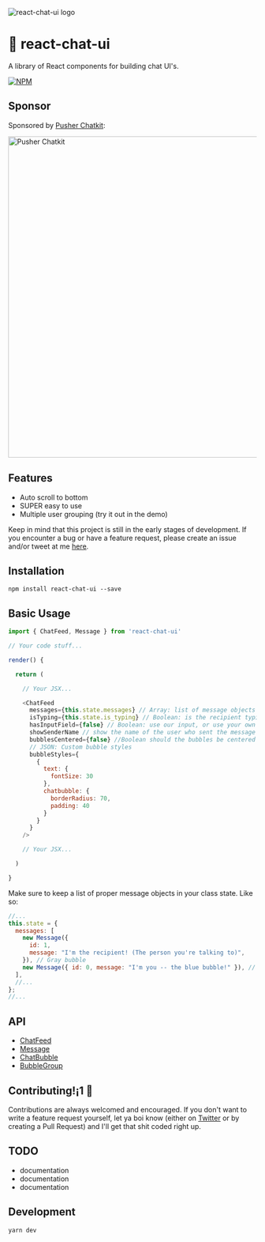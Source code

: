 ![react-chat-ui logo](https://i.imgur.com/YhPrFWw.png)

# 🙊 react-chat-ui

A library of React components for building chat UI's.

[![NPM](https://nodei.co/npm/react-chat-ui.png?downloads=true&downloadRank=true&stars=true)](https://nodei.co/npm/react-chat-ui/)

## Sponsor

Sponsored by [Pusher Chatkit](https://pusher.com/chatkit?utm_source=github&utm_campaign=react-chat-ui-sponsorship):

<a href="https://pusher.com/chatkit?utm_source=github&utm_campaign=react-chat-ui-sponsorship">
    <img width="650" src="https://raw.githubusercontent.com/bookercodes/react-chat-ui/master/media/chatit-banner.png" alt="Pusher Chatkit"></a>

## Features

* Auto scroll to bottom
* SUPER easy to use
* Multiple user grouping (try it out in the demo)

Keep in mind that this project is still in the early stages of development. If you encounter a bug or have a feature request, please create an issue and/or tweet at me [here](http://twitter.com/brandonmowat).

## Installation

`npm install react-chat-ui --save`

## Basic Usage

```javascript
import { ChatFeed, Message } from 'react-chat-ui'

// Your code stuff...

render() {

  return (

    // Your JSX...

    <ChatFeed
      messages={this.state.messages} // Array: list of message objects
      isTyping={this.state.is_typing} // Boolean: is the recipient typing
      hasInputField={false} // Boolean: use our input, or use your own
      showSenderName // show the name of the user who sent the message
      bubblesCentered={false} //Boolean should the bubbles be centered in the feed?
      // JSON: Custom bubble styles
      bubbleStyles={
        {
          text: {
            fontSize: 30
          },
          chatbubble: {
            borderRadius: 70,
            padding: 40
          }
        }
      }
    />

    // Your JSX...

  )

}
```

Make sure to keep a list of proper message objects in your class state.
Like so:

```javascript
//...
this.state = {
  messages: [
    new Message({
      id: 1,
      message: "I'm the recipient! (The person you're talking to)",
    }), // Gray bubble
    new Message({ id: 0, message: "I'm you -- the blue bubble!" }), // Blue bubble
  ],
  //...
};
//...
```

## API

* [ChatFeed](./src/ChatFeed)
* [Message](./src/Message)
* [ChatBubble](./src/ChatBubble)
* [BubbleGroup](./src/BubbleGroup)

## Contributing!¡1 🔧

Contributions are always welcomed and encouraged. If you don't want to write a feature request yourself, let ya boi know (either on [Twitter](http://twitter.com/brandonmowat) or by creating a Pull Request) and I'll get that shit coded right up.

## TODO

* documentation
* documentation
* documentation

## Development

```sh
yarn dev
```
